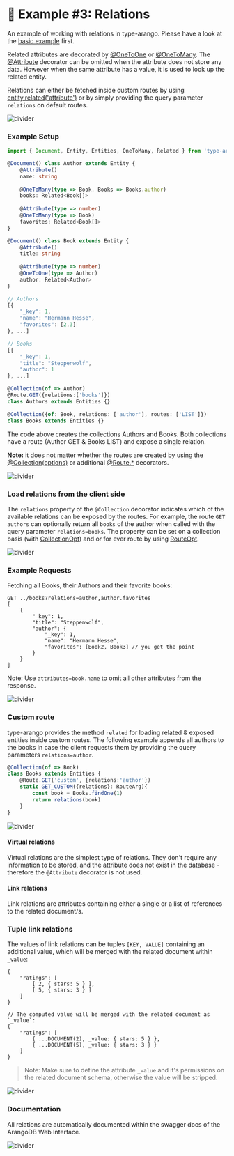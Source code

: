 # 📌 Example #3: Relations

An example of working with relations in type-arango. Please have a look at the [basic example](../1-basic) first.

Related attributes are decorated by [@OneToOne](../../API.md#onetoonetype-relation) or [@OneToMany](../../API.md#onetomanytype-relation). The [@Attribute](../../API.md#attributeschema-readers-writers) decorator can be omitted when the attribute does not store any data. However when the same attribute has a value, it is used to look up the related entity.

Relations can either be fetched inside custom routes by using [entity.related('attribute')](../../API.md#entityrelatedattribute-keepattributes) or by simply providing the query parameter `relations` on default routes.

![divider](../../assets/divider.small.png)

### Example Setup

```ts
import { Document, Entity, Entities, OneToMany, Related } from 'type-arango'

@Document() class Author extends Entity {
    @Attribute()
    name: string
    
    @OneToMany(type => Book, Books => Books.author)
    books: Related<Book[]>
    
    @Attribute(type => number)
    @OneToMany(type => Book)
    favorites: Related<Book[]>
}

@Document() class Book extends Entity {
    @Attribute()
    title: string
    
    @Attribute(type => number)
    @OneToOne(type => Author)
    author: Related<Author>
}

// Authors
[{
    "_key": 1,
    "name": "Hermann Hesse",
    "favorites": [2,3]
}, ...]

// Books
[{
    "_key": 1,
    "title": "Steppenwolf",
    "author": 1
}, ...]

@Collection(of => Author)
@Route.GET({relations:['books']})
class Authors extends Entities {}

@Collection({of: Book, relations: ['author'], routes: ['LIST']})
class Books extends Entities {}
```

The code above creates the collections Authors and Books. Both collections have a route (Author GET & Books LIST) and expose a single relation.

**Note:** it does not matter whether the routes are created by using the [@Collection(options)](../../API.md#collectionofdocument-options) or additional [@Route.*](../../API.md#routegetpath-schema-roles-summary-options) decorators.

![divider](../../assets/divider.small.png)


### Load relations from the client side

The `relations` property of the `@Collection` decorator indicates which of the available relations can be exposed by the routes. For example, the route `GET authors` can optionally return all `books` of the author when called with the query parameter `relations=books`.
The property can be set on a collection basis (with [CollectionOpt](../../API.md#collectionofdocument-options)) and or for ever route by using [RouteOpt](../../API.md#routeopt).

![divider](../../assets/divider.small.png)

### Example Requests

Fetching all Books, their Authors and their favorite books:

```
GET ../books?relations=author,author.favorites
[
    {
        "_key": 1,
        "title": "Steppenwolf",
        "author": {
            "_key": 1,
            "name": "Hermann Hesse",
            "favorites": [Book2, Book3] // you get the point
        }
    }
]
```

Note: Use `attributes=book.name` to omit all other attributes from the response.

![divider](../../assets/divider.small.png)

### Custom route

type-arango provides the method `related` for loading related & exposed entities inside custom routes. The following example appends all authors to the books in case the client requests them by providing the query parameters `relations=author`.

```ts
@Collection(of => Book)
class Books extends Entities {
    @Route.GET('custom', {relations:'author'})
    static GET_CUSTOM({relations}: RouteArg){
        const book = Books.findOne(1)
        return relations(book)
    }
}
```

![divider](../../assets/divider.small.png)

#### Virtual relations

Virtual relations are the simplest type of relations. They don't require any information to be stored, and the attribute does not exist in the database - therefore the `@Attribute` decorator is not used. 

#### Link relations

Link relations are attributes containing either a single or a list of references to the related document/s.

### Tuple link relations 
The values of link relations can be tuples `[KEY, VALUE]` containing an additional value, which will be merged with the related document within `_value`:

```
{
    "ratings": [
        [ 2, { stars: 5 } ],
        [ 5, { stars: 3 } ]
    ]
}

// The computed value will be merged with the related document as `_value`:
{
    "ratings": [
        { ...DOCUMENT(2), _value: { stars: 5 } },
        { ...DOCUMENT(5), _value: { stars: 3 } }
    ]
}
```

> Note: Make sure to define the attribute `_value` and it's permissions on the related document schema, otherwise the value will be stripped.

![divider](../../assets/divider.small.png)

### Documentation

All relations are automatically documented within the swagger docs of the ArangoDB Web Interface.

![divider](../../assets/divider.png)


 